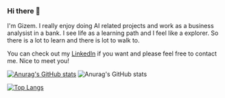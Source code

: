 ### Hi there 👋

I'm Gizem. I really enjoy doing AI related projects and work as a business analysist in a bank. I see life as a learning path and I feel like a explorer. So there is a lot to learn and there is lot to walk to.

You can check out my [LinkedIn](https://www.linkedin.com/in/ozturkgizem/) if you want and please feel free to contact me. Nice to meet you!

[![Anurag's GitHub stats](https://github-readme-stats.vercel.app/api?username=ozturkgizem)](https://github.com/anuraghazra/github-readme-stats)
![Anurag's GitHub stats](https://github-readme-stats.vercel.app/api?username=ozturkgizem&show_icons=true&theme=dracula)

[![Top Langs](https://github-readme-stats.vercel.app/api/top-langs/?username=ozturkgizem&layout=compact)](https://github.com/anuraghazra/github-readme-stats)
